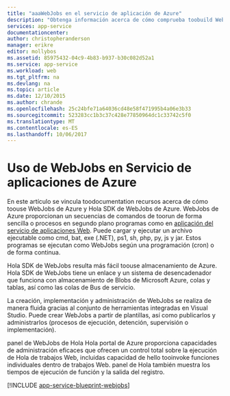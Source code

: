 ```yaml
---
title: "aaaWebJobs en el servicio de aplicación de Azure"
description: "Obtenga información acerca de cómo comprueba toobuild WebJobs toorun fondo, interactuar con los servicios como el almacenamiento y el Bus de servicio y crear las tareas programadas."
services: app-service
documentationcenter: 
author: christopheranderson
manager: erikre
editor: mollybos
ms.assetid: 85975432-04c9-4b83-b937-b30c082d52a1
ms.service: app-service
ms.workload: web
ms.tgt_pltfrm: na
ms.devlang: na
ms.topic: article
ms.date: 12/10/2015
ms.author: chrande
ms.openlocfilehash: 25c24bfe71a64036cd48e58f471995b4a06e3b33
ms.sourcegitcommit: 523283cc1b3c37c428e77850964dc1c33742c5f0
ms.translationtype: MT
ms.contentlocale: es-ES
ms.lasthandoff: 10/06/2017
---
```

# <a name="using-webjobs-in-azure-app-service"></a>Uso de WebJobs en Servicio de aplicaciones de Azure
En este artículo se vincula toodocumentation recursos acerca de cómo toouse WebJobs de Azure y Hola SDK de WebJobs de Azure. WebJobs de Azure proporcionan un secuencias de comandos de toorun de forma sencilla o procesos en segundo plano programas como en [aplicación del servicio de aplicaciones Web](http://go.microsoft.com/fwlink/?LinkId=529714). Puede cargar y ejecutar un archivo ejecutable como cmd, bat, exe (.NET), ps1, sh, php, py, js y jar. Estos programas se ejecutan como WebJobs según una programación (cron) o de forma continua.

Hola SDK de WebJobs resulta más fácil toouse almacenamiento de Azure. Hola SDK de WebJobs tiene un enlace y un sistema de desencadenador que funciona con almacenamiento de Blobs de Microsoft Azure, colas y tablas, así como las colas de Bus de servicio.

La creación, implementación y administración de WebJobs se realiza de manera fluida gracias al conjunto de herramientas integradas en Visual Studio. Puede crear WebJobs a partir de plantillas, así como publicarlos y administrarlos (procesos de ejecución, detención, supervisión o implementación).

panel de WebJobs de Hola Hola portal de Azure proporciona capacidades de administración eficaces que ofrecen un control total sobre la ejecución de Hola de trabajos Web, incluidas capacidad de hello tooinvoke funciones individuales dentro de trabajos Web. panel de Hola también muestra los tiempos de ejecución de función y la salida del registro.

[!INCLUDE [app-service-blueprint-webjobs](../../includes/app-service-blueprint-webjobs.md)]

